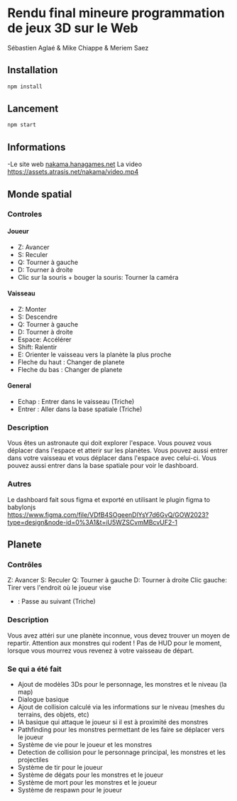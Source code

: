 # Rendu final mineure programmation de jeux 3D sur le Web
Sébastien Aglaé & Mike Chiappe & Meriem Saez

## Installation
```bash
npm install
```

## Lancement
```bash
npm start
```

## Informations
-Le site web
[nakama.hanagames.net](https://assets.atrasis.net/nakama/)
La video
https://assets.atrasis.net/nakama/video.mp4



## Monde spatial
### Controles
#### Joueur
- Z: Avancer
- S: Reculer
- Q: Tourner à gauche
- D: Tourner à droite
- Clic sur la souris + bouger la souris: Tourner la caméra
#### Vaisseau
- Z: Monter
- S: Descendre
- Q: Tourner à gauche
- D: Tourner à droite
- Espace: Accélérer
- Shift: Ralentir
- E: Orienter le vaisseau vers la planète la plus proche
- Fleche du haut : Changer de planete
- Fleche du bas : Changer de planete
#### General
- Echap : Entrer dans le vaisseau (Triche)
- Entrer : Aller dans la base spatiale (Triche)

### Description
Vous êtes un astronaute qui doit explorer l'espace. Vous pouvez vous déplacer dans l'espace et atterir sur les planètes. Vous pouvez aussi entrer dans votre vaisseau et vous déplacer dans l'espace avec celui-ci. Vous pouvez aussi entrer dans la base spatiale pour voir le dashboard.

### Autres
Le dashboard fait sous figma et exporté en utilisant le plugin figma to babylonjs
https://www.figma.com/file/VDfB4SOgeenDlYsY7d6GvQ/GOW2023?type=design&node-id=0%3A1&t=iU5WZSCvmMBcvUF2-1

## Planete
### Contrôles
Z: Avancer
S: Reculer
Q: Tourner à gauche
D: Tourner à droite
Clic gauche: Tirer vers l'endroit où le joueur vise
* : Passe au suivant (Triche)

### Description
Vous avez attéri sur une planète inconnue, vous devez trouver un moyen de repartir. Attention aux monstres qui rodent !
Pas de HUD pour le moment, lorsque vous mourrez vous revenez à votre vaisseau de départ.

### Se qui a été fait
- Ajout de modèles 3Ds pour le personnage, les monstres et le niveau (la map)
- Dialogue basique
- Ajout de collision calculé via les informations sur le niveau (meshes du terrains, des objets, etc)
- IA basique qui attaque le joueur si il est à proximité des monstres
- Pathfinding pour les monstres permettant de les faire se déplacer vers le joueur
- Système de vie pour le joueur et les monstres
- Detection de collision pour le personnage principal, les monstres et les projectiles
- Système de tir pour le joueur
- Système de dégats pour les monstres et le joueur
- Système de mort pour les monstres et le joueur
- Système de respawn pour le joueur
